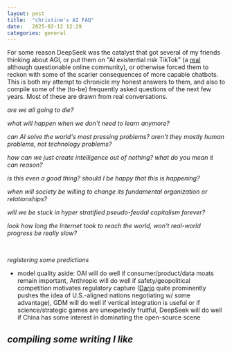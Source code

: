 ```yaml
---
layout: post
title:  "christine's AI FAQ"
date:   2025-02-12 12:29
categories: general
---
```


For some reason DeepSeek was the catalyst that got several of my friends thinking about AGI, or put them on "AI existential risk TikTok" (a [real](https://www.tiktok.com/@askcatgpt?lang=en) although questionable online community), or otherwise forced them to reckon with some of the scarier consequences of more capable chatbots. This is both my attempt to chronicle my honest answers to them, and also to compile some of the (to-be) frequently asked questions of the next few years. Most of these are drawn from real conversations.

*are we all going to die?*

*what will happen when we don't need to learn anymore?*

*can AI solve the world's most pressing problems? aren't they mostly human problems, not technology problems?*

*how can we just create intelligence out of nothing? what do you mean it can reason?*

*is this even a good thing? should I be happy that this is happening?*

*when will society be willing to change its fundamental organization or relationships?*

*will we be stuck in hyper stratified pseudo-feudal capitalism forever?*

*look how long the Internet took to reach the world, won't real-world progress be really slow?*


&nbsp;

*registering some predictions*
- model quality aside: OAI will do well if consumer/product/data moats remain important, Anthropic will do well if safety/geopolitical competition motivates regulatory capture ([Dario](https://darioamodei.com/on-deepseek-and-export-controls) quite prominently pushes the idea of U.S.-aligned nations negotiating w/ some advantage), GDM will do well if vertical integration is useful or if science/strategic games are unexpetedly fruitful, DeepSeek will do well if China has some interest in dominating the open-source scene


*compiling some writing I like*
- 
